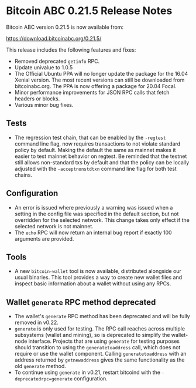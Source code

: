 # Bitcoin ABC 0.21.5 Release Notes

Bitcoin ABC version 0.21.5 is now available from:

  <https://download.bitcoinabc.org/0.21.5/>

This release includes the following features and fixes:
 - Removed deprecated `getinfo` RPC.
 - Update univalue to 1.0.5
 - The Official Ubuntu PPA will no longer update the package for the 16.04
   Xenial version. The most recent versions can still be downloaded from
   bitcoinabc.org. The PPA is now offering a package for 20.04 Focal.
 - Minor performance improvements for JSON RPC calls that fetch headers or blocks.
 - Various minor bug fixes.

Tests
-----
 - The regression test chain, that can be enabled by the `-regtest` command line
   flag, now requires transactions to not violate standard policy by default.
   Making the default the same as mainnet makes it easier to test mainnet
   behavior on regtest. Be reminded that the testnet still allows non-standard
   txs by default and that the policy can be locally adjusted with the
   `-acceptnonstdtxn` command line flag for both test chains.

Configuration
-------------
 - An error is issued where previously a warning was issued when a setting in
   the config file was specified in the default section, but not overridden for
   the selected network. This change takes only effect if the selected network
   is not mainnet.
 - The `echo` RPC will now return an internal bug report if exactly 100
   arguments are provided.

Tools
-----
 - A new `bitcoin-wallet` tool is now available, distributed alongside our usual binaries.
   This tool provides a way to create new wallet files and inspect basic information about
   a wallet without using any RPCs.

Wallet `generate` RPC method deprecated
---------------------------------------
 - The wallet's `generate` RPC method has been deprecated and will be fully
   removed in v0.22.
 - `generate` is only used for testing. The RPC call reaches across multiple
    subsystems (wallet and mining), so is deprecated to simplify the
    wallet-node interface. Projects that are using `generate` for testing
    purposes should transition to using the `generatetoaddress` call, which
    does not require or use the wallet component. Calling `generatetoaddress`
    with an address returned by `getnewaddress` gives the same functionality as
    the old `generate` method.
 - To continue using `generate` in v0.21, restart bitcoind with the
   `-deprecatedrpc=generate` configuration.
